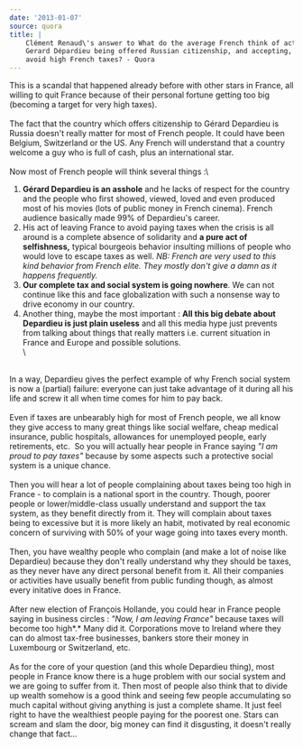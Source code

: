 ```yaml
---
date: '2013-01-07'
source: quora
title: |
    Clément Renaud\'s answer to What do the average French think of actor
    Gerard Dépardieu being offered Russian citizenship, and accepting, to
    avoid high French taxes? - Quora
---
```


This is a scandal that happened already before with other stars in
France, all willing to quit France because of their personal fortune
getting too big (becoming a target for very high taxes).\
\
The fact that the country which offers citizenship to Gérard Depardieu
is Russia doesn\'t really matter for most of French people. It could
have been Belgium, Switzerland or the US. Any French will understand
that a country welcome a guy who is full of cash, plus an international
star.\
\
Now most of French people will think several things :\

1.  **Gérard Depardieu is an asshole** and he lacks of respect for the
    country and the people who first showed, viewed, loved and even
    produced most of his movies (lots of public money in French cinema).
    French audience basically made 99% of Depardieu\'s career.
2.  His act of leaving France to avoid paying taxes when the crisis is
    all around is a complete absence of solidarity and **a pure act of
    selfishness,** typical bourgeois behavior insulting millions of
    people who would love to escape taxes as well. *NB: French are very
    used to this kind behavior from French elite. They mostly don\'t
    give a damn as it happens frequently.*
3.  **Our complete tax and social system is going nowhere**. We can not
    continue like this and face globalization with such a nonsense way
    to drive economy in our country.
4.  Another thing, maybe the most important : **All this big debate
    about Depardieu is just plain useless** and all this media hype just
    prevents from talking about things that really matters i.e. current
    situation in France and Europe and possible solutions.\
    \

\
In a way, Depardieu gives the perfect example of why French social
system is now a (partial) failure: everyone can just take advantage of
it during all his life and screw it all when time comes for him to pay
back. \
\
Even if taxes are unbearably high for most of French people, we all know
they give access to many great things like social welfare, cheap medical
insurance, public hospitals, allowances for unemployed people, early
retirements, etc.  So you will actually hear people in France saying
*\"I am proud to pay taxes\"* because by some aspects such a protective
social system is a unique chance.\
\
Then you will hear a lot of people complaining about taxes being too
high in France - to complain is a national sport in the country. Though,
poorer people or lower/middle-class usually understand and support the
tax system, as they benefit directly from it. They will complain about
taxes being to excessive but it is more likely an habit, motivated by
real economic concern of surviving with 50% of your wage going into
taxes every month.\
\
Then, you have wealthy people who complain (and make a lot of noise like
Depardieu) because they don\'t really understand why they should be
taxes, as they never have any direct personal benefit from it. All their
companies or activities have usually benefit from public funding though,
as almost every initative does in France.\
\
After new election of François Hollande, you could hear in France people
saying in business circles : *\"Now, I am leaving France\"* because
taxes will become too high*.* Many did it. Corporations move to Ireland
where they can do almost tax-free businesses, bankers store their money
in Luxembourg or Switzerland, etc.\
\
As for the core of your question (and this whole Depardieu thing), most
people in France know there is a huge problem with our social system and
we are going to suffer from it. Then most of people also think that to
divide up wealth somehow is a good think and seeing few people
accumulating so much capital without giving anything is just a complete
shame. It just feel right to have the wealthiest people paying for the
poorest one. Stars can scream and slam the door, big money can find it
disgusting, it doesn\'t really change that fact\...
